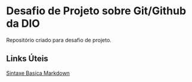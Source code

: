 # Desafio de Projeto sobre Git/Github da DIO
Repositório criado para desafio de projeto. 

## Links Úteis
[Sintaxe Basica Markdown](https://www.markdownguide.org/basic-syntax/)
